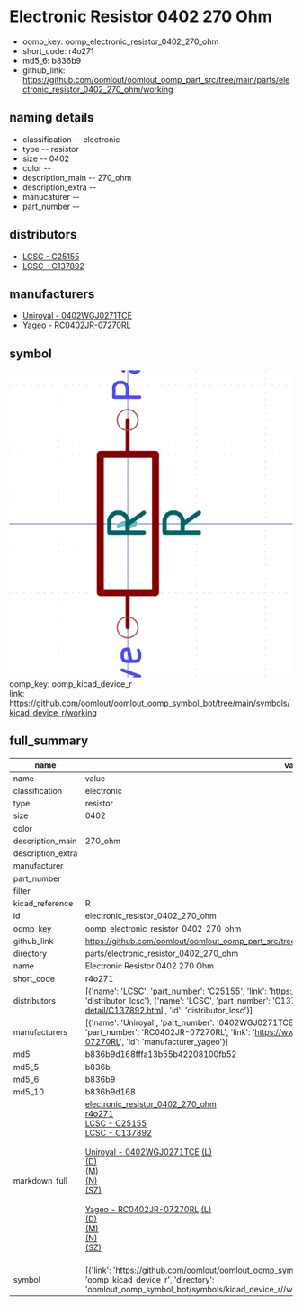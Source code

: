 # Electronic Resistor 0402 270 Ohm

  
* oomp_key: oomp_electronic_resistor_0402_270_ohm 
* short_code: r4o271
* md5_6: b836b9  
* github_link: https://github.com/oomlout/oomlout_oomp_part_src/tree/main/parts/electronic_resistor_0402_270_ohm/working  
## naming details
* classification -- electronic
* type -- resistor
* size -- 0402
* color -- 
* description_main -- 270_ohm
* description_extra -- 
* manucaturer -- 
* part_number -- 

## distributors
* [LCSC - C25155](https://lcsc.com/product-detail/C25155.html)  
* [LCSC - C137892](https://lcsc.com/product-detail/C137892.html)  

## manufacturers
* [Uniroyal - 0402WGJ0271TCE]()  
* [Yageo - RC0402JR-07270RL](https://www.yageo.com/en/Chart/Download/pdf/RC0402JR-07270RL)  

## symbol

![](symbol/0/working/working_600.png)  
oomp_key: oomp_kicad_device_r  
link: https://github.com/oomlout/oomlout_oomp_symbol_bot/tree/main/symbols/kicad_device_r/working  


## full_summary
| name | value | 
| --- | --- | 
| name | value | 
| classification | electronic | 
| type | resistor | 
| size | 0402 | 
| color |  | 
| description_main | 270_ohm | 
| description_extra |  | 
| manufacturer |  | 
| part_number |  | 
| filter |  | 
| kicad_reference | R | 
| id | electronic_resistor_0402_270_ohm | 
| oomp_key | oomp_electronic_resistor_0402_270_ohm | 
| github_link | https://github.com/oomlout/oomlout_oomp_part_src/tree/main/parts/electronic_resistor_0402_270_ohm/working | 
| directory | parts/electronic_resistor_0402_270_ohm | 
| name | Electronic Resistor 0402 270 Ohm | 
| short_code | r4o271 | 
| distributors | [{'name': 'LCSC', 'part_number': 'C25155', 'link': 'https://lcsc.com/product-detail/C25155.html', 'id': 'distributor_lcsc'}, {'name': 'LCSC', 'part_number': 'C137892', 'link': 'https://lcsc.com/product-detail/C137892.html', 'id': 'distributor_lcsc'}] | 
| manufacturers | [{'name': 'Uniroyal', 'part_number': '0402WGJ0271TCE', 'link': '', 'id': 'manufacturer_uniroyal'}, {'name': 'Yageo', 'part_number': 'RC0402JR-07270RL', 'link': 'https://www.yageo.com/en/Chart/Download/pdf/RC0402JR-07270RL', 'id': 'manufacturer_yageo'}] | 
| md5 | b836b9d168fffa13b55b42208100fb52 | 
| md5_5 | b836b | 
| md5_6 | b836b9 | 
| md5_10 | b836b9d168 | 
| markdown_full | [electronic_resistor_0402_270_ohm](https://github.com/oomlout/oomlout_oomp_part_src/tree/main/parts/electronic_resistor_0402_270_ohm/working)<br>[r4o271](https://github.com/oomlout/oomlout_oomp_part_src/tree/main/parts/electronic_resistor_0402_270_ohm/working)<br>[LCSC - C25155<br>](https://lcsc.com/product-detail/C25155.html)[LCSC - C137892<br>](https://lcsc.com/product-detail/C137892.html)<br>[Uniroyal - 0402WGJ0271TCE]() [(L)<br>](https://www.lcsc.com/search?q=0402WGJ0271TCE)[(D)<br>](https://www.digikey.com/en/products?,keywords=0402WGJ0271TCE)[(M)<br>](https://www.mouser.com/Search/Refine?Keyword=0402WGJ0271TCE)[(N)<br>](https://www.newark.com/search?st=0402WGJ0271TCE)[(SZ)<br>](https://so.szlcsc.com/global.html?k=0402WGJ0271TCE)<br>[Yageo - RC0402JR-07270RL](https://www.yageo.com/en/Chart/Download/pdf/RC0402JR-07270RL) [(L)<br>](https://www.lcsc.com/search?q=RC0402JR-07270RL)[(D)<br>](https://www.digikey.com/en/products?,keywords=RC0402JR-07270RL)[(M)<br>](https://www.mouser.com/Search/Refine?Keyword=RC0402JR-07270RL)[(N)<br>](https://www.newark.com/search?st=RC0402JR-07270RL)[(SZ)<br>](https://so.szlcsc.com/global.html?k=RC0402JR-07270RL)<br> | 
| symbol | [{'link': 'https://github.com/oomlout/oomlout_oomp_symbol_bot/tree/main/symbols/kicad_device_r', 'oomp_key': 'oomp_kicad_device_r', 'directory': 'oomlout_oomp_symbol_bot/symbols/kicad_device_r//working/working.kicad_sym'}] | 
